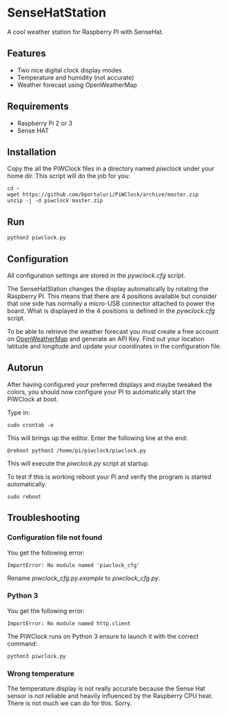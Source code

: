 # SenseHatStation

A cool weather station for Raspberry PI with SenseHat.


## Features

- Two nice digital clock display modes
- Temperature and humidity (not accurate)
- Weather forecast using OpenWeatherMap



## Requirements

- Raspberry Pi 2 or 3
- Sense HAT


## Installation

Copy the all the PiWClock files in a directory named *piwclock* under your home dir.
This script will do the job for you:

```
cd ~
wget https://github.com/bportaluri/PiWClock/archive/master.zip
unzip -j -d piwclock master.zip
```


## Run

```
python3 piwclock.py
```

## Configuration

All configuration settings are stored in the *pywclock.cfg* script.

The SenseHatStation changes the display automatically by rotating the Raspberry PI. This means that there are 4 positions available but consider that one side has normally a micro-USB connector attached to power the board.
What is displayed in the 4 positions is defined in the *pywclock.cfg* script.

To be able to retrieve the weather forecast you must create a free account on [OpenWeatherMap](https://openweathermap.org/) and generate an API Key.
Find out your location latitude and longitude and update your coordinates in the configuration file.

## Autorun

After having configured your preferred displays and maybe tweaked the colors, you should now configure your PI to automatically start the PiWClock at boot.

Type in:
```
sudo crontab -e
```
This will brings up the editor.
Enter the following line at the end:
```
@reboot python3 /home/pi/piwclock/piwclock.py
```
This will execute the *piwclock.py* script at startup.

To test if this is working reboot your Pi and verify the program is started automatically.
```
sudo reboot
```


## Troubleshooting


### Configuration file not found
You get the following error:
```
ImportError: No module named 'piwclock_cfg'
```
Rename *piwclock_cfg.py.example* to *piwclock_cfg.py*.


### Python 3
You get the following error:
```
ImportError: No module named http.client
```
The PiWClock runs on Python 3 ensure to launch it with the correct command:
```
python3 piwclock.py
```

### Wrong temperature

The temperature display is not really accurate because the Sense Hat sensor is not reliable and heavily influenced by the Raspberry CPU heat.
There is not much we can do for this. Sorry.
